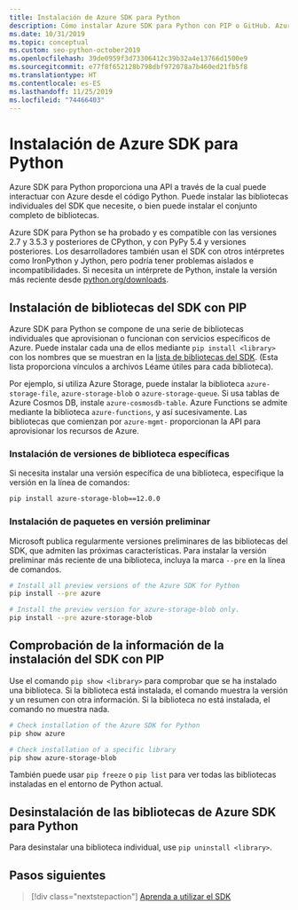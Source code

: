 ```yaml
---
title: Instalación de Azure SDK para Python
description: Cómo instalar Azure SDK para Python con PIP o GitHub. Azure SDK se puede instalar como bibliotecas individuales o como un paquete completo.
ms.date: 10/31/2019
ms.topic: conceptual
ms.custom: seo-python-october2019
ms.openlocfilehash: 39de0959f3d73306412c39b32a4e13766d1500e9
ms.sourcegitcommit: e77f8f652128b798dbf972078a7b460ed21fb5f8
ms.translationtype: HT
ms.contentlocale: es-ES
ms.lasthandoff: 11/25/2019
ms.locfileid: "74466403"
---
```

# <a name="install-the-azure-sdk-for-python"></a>Instalación de Azure SDK para Python

Azure SDK para Python proporciona una API a través de la cual puede interactuar con Azure desde el código Python. Puede instalar las bibliotecas individuales del SDK que necesite, o bien puede instalar el conjunto completo de bibliotecas.

Azure SDK para Python se ha probado y es compatible con las versiones 2.7 y 3.5.3 y posteriores de CPython, y con PyPy 5.4 y versiones posteriores. Los desarrolladores también usan el SDK con otros intérpretes como IronPython y Jython, pero podría tener problemas aislados e incompatibilidades. Si necesita un intérprete de Python, instale la versión más reciente desde [python.org/downloads](https://www.python.org/downloads).

## <a name="install-sdk-libraries-using-pip"></a>Instalación de bibliotecas del SDK con PIP

Azure SDK para Python se compone de una serie de bibliotecas individuales que aprovisionan o funcionan con servicios específicos de Azure. Puede instalar cada una de ellos mediante `pip install <library>` con los nombres que se muestran en la [lista de bibliotecas del SDK](https://github.com/Azure/azure-sdk-for-python/blob/master/packages.md). (Esta lista proporciona vínculos a archivos Léame útiles para cada biblioteca).

Por ejemplo, si utiliza Azure Storage, puede instalar la biblioteca `azure-storage-file`, `azure-storage-blob` o `azure-storage-queue`. Si usa tablas de Azure Cosmos DB, instale `azure-cosmosdb-table`. Azure Functions se admite mediante la biblioteca `azure-functions`, y así sucesivamente. Las bibliotecas que comienzan por `azure-mgmt-` proporcionan la API para aprovisionar los recursos de Azure.

### <a name="install-specific-library-versions"></a>Instalación de versiones de biblioteca específicas

Si necesita instalar una versión específica de una biblioteca, especifique la versión en la línea de comandos:

```bash
pip install azure-storage-blob==12.0.0
```

### <a name="install-preview-packages"></a>Instalación de paquetes en versión preliminar

Microsoft publica regularmente versiones preliminares de las bibliotecas del SDK, que admiten las próximas características. Para instalar la versión preliminar más reciente de una biblioteca, incluya la marca `--pre` en la línea de comandos. 

```bash
# Install all preview versions of the Azure SDK for Python
pip install --pre azure

# Install the preview version for azure-storage-blob only.
pip install --pre azure-storage-blob
```

## <a name="verify-sdk-installation-details-with-pip"></a>Comprobación de la información de la instalación del SDK con PIP

Use el comando `pip show <library>` para comprobar que se ha instalado una biblioteca. Si la biblioteca está instalada, el comando muestra la versión y un resumen con otra información. Si la biblioteca no está instalada, el comando no muestra nada.

```bash
# Check installation of the Azure SDK for Python
pip show azure

# Check installation of a specific library
pip show azure-storage-blob
```

También puede usar `pip freeze` o `pip list` para ver todas las bibliotecas instaladas en el entorno de Python actual.

## <a name="uninstall-azure-sdk-for-python-libraries"></a>Desinstalación de las bibliotecas de Azure SDK para Python

Para desinstalar una biblioteca individual, use `pip uninstall <library>`.

## <a name="next-steps"></a>Pasos siguientes

> [!div class="nextstepaction"]
> [Aprenda a utilizar el SDK](python-sdk-azure-get-started.yml)
